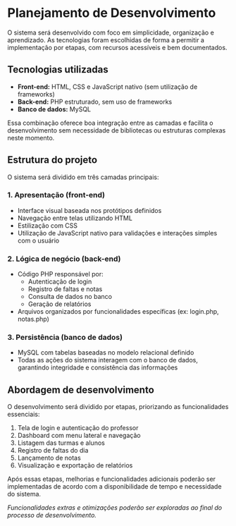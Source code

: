 # Planejamento de Desenvolvimento

O sistema será desenvolvido com foco em simplicidade, organização e aprendizado. As tecnologias foram escolhidas de forma a permitir a implementação por etapas, com recursos acessíveis e bem documentados.

## Tecnologias utilizadas

- **Front-end:** HTML, CSS e JavaScript nativo (sem utilização de frameworks)
- **Back-end:** PHP estruturado, sem uso de frameworks
- **Banco de dados:** MySQL

Essa combinação oferece boa integração entre as camadas e facilita o desenvolvimento sem necessidade de bibliotecas ou estruturas complexas neste momento.

## Estrutura do projeto

O sistema será dividido em três camadas principais:

### 1. Apresentação (front-end)
- Interface visual baseada nos protótipos definidos
- Navegação entre telas utilizando HTML
- Estilização com CSS
- Utilização de JavaScript nativo para validações e interações simples com o usuário

### 2. Lógica de negócio (back-end)
- Código PHP responsável por:
  - Autenticação de login
  - Registro de faltas e notas
  - Consulta de dados no banco
  - Geração de relatórios
- Arquivos organizados por funcionalidades específicas (ex: login.php, notas.php)

### 3. Persistência (banco de dados)
- MySQL com tabelas baseadas no modelo relacional definido
- Todas as ações do sistema interagem com o banco de dados, garantindo integridade e consistência das informações

## Abordagem de desenvolvimento

O desenvolvimento será dividido por etapas, priorizando as funcionalidades essenciais:

1. Tela de login e autenticação do professor  
2. Dashboard com menu lateral e navegação  
3. Listagem das turmas e alunos  
4. Registro de faltas do dia  
5. Lançamento de notas  
6. Visualização e exportação de relatórios

Após essas etapas, melhorias e funcionalidades adicionais poderão ser implementadas de acordo com a disponibilidade de tempo e necessidade do sistema.

*Funcionalidades extras e otimizações poderão ser exploradas ao final do processo de desenvolvimento.*

